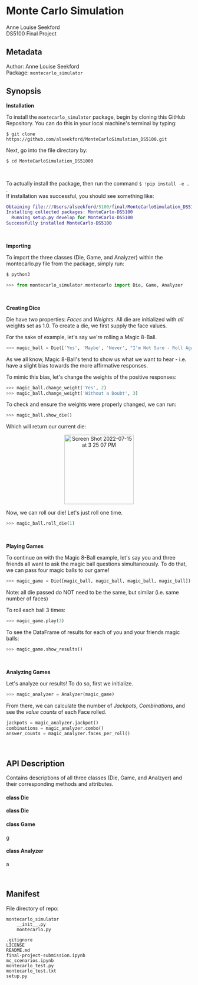 # Monte Carlo Simulation
Anne Louise Seekford  
DS5100 Final Project


## Metadata  

Author: Anne Louise Seekford  
Package: 
```montecarlo_simulator```

## Synopsis  

**Installation**  

To install the ```montecarlo_simulator``` package, begin by cloning this GitHub Repository. You can do this in your local machine's terminal by typing:
```
$ git clone https://github.com/alseekford/MonteCarloSimulation_DS5100.git
``` 
Next, go into the file directory by:
```
$ cd MonteCarloSimulation_DS51000
```   
<br/>

To actually install the package, then run the command ```$ !pip install -e .``` .  
If installation was successful, you should see something like: 
```m
Obtaining file:///Users/alseekford/5100/final/MonteCarloSimulation_DS5100
Installing collected packages: MonteCarlo-DS5100
  Running setup.py develop for MonteCarlo-DS5100
Successfully installed MonteCarlo-DS5100
```
<br/>

**Importing**

To import the three classes (Die, Game, and Analyzer) within the montecarlo.py file from the package, simply run: 

```python
$ python3

>>> from montecarlo_simulator.montecarlo import Die, Game, Analyzer 
```
<br/>

**Creating Dice**

Die have two properties: *Faces* and *Weights*. All die are initialized with *all* weights set as $1.0$. 
To create a die, we first supply the face values.  

For the sake of example, let's say we're rolling a Magic 8-Ball.
```python
>>> magic_ball = Die(['Yes', 'Maybe', 'Never', "I'm Not Sure - Roll Again", 'Without a Doubt'])
```

As we all know, Magic 8-Ball's tend to show us what we want to hear - i.e. have a slight bias towards the more affirmative responses.  

To mimic this bias, let's change the weights of the positive responses:

```python
>>> magic_ball.change_weight('Yes', 2)
>>> magic_ball.change_weight('Without a Doubt', 3)
```

To check and ensure the weights were properly changed, we can run:
```python
>>> magic_ball.show_die()
```
Which will return our current die:

<p align="center">
  <img width="188" alt="Screen Shot 2022-07-15 at 3 25 07 PM" src="https://user-images.githubusercontent.com/71660299/179297082-c5feda06-c270-4be7-a56d-713d76942c88.png">
</p>



Now, we can roll our die! Let's just roll one time.
```python
>>> magic_ball.roll_die(1)
```

<br/>

**Playing Games**

To continue on with the Magic 8-Ball example, let's say you and three friends all want to ask the magic ball questions simultaneously.
To do that, we can pass four magic balls to our game!
```python
>>> magic_game = Die([magic_ball, magic_ball, magic_ball, magic_ball])
```
Note: all die passed do NOT need to be the same, but similar (i.e. same number of faces)

To roll each ball 3 times:
```python 
>>> magic_game.play(3)
```

To see the DataFrame of results for each of you and your friends magic balls:
```python 
>>> magic_game.show_results()
```

<br/>

**Analyzing Games**

Let's analyze our results! To do so, first we initialize.

```python
>>> magic_analyzer = Analyzer(magic_game)
```

From there, we can calculate the number of *Jackpots*, *Combinations*, and see the *value counts* of each Face rolled.

```python
jackpots = magic_analyzer.jackpot()
combinations = magic_analyzer.combo()
answer_counts = magic_analyzer.faces_per_roll()
```

<br/>

## API Description  

Contains descriptions of all three classes (Die, Game, and Analzyer) and their corresponding methods and attributes.

#### class Die

**class Die** 

#### class Game

g

#### class Analyzer

a


<br/>

## Manifest  
File directory of repo:
```
montecarlo_simulator
    __init__.py
    montecarlo.py

.gitignore
LICENSE
README.md
final-project-submission.ipynb
mc_scenarios.ipynb
montecarlo_test.py
montecarlo_test.txt
setup.py
```
